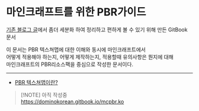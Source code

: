 # 마인크래프트를 위한 PBR가이드

[기존 블로그 글](https://dominokorean.tistory.com/18)에서 좀더 세분화 하여 정리하고 편하게 볼 수 있기 위해 만든 GitBook 문서

이 문서는 PBR 텍스쳐맵에 대한 이해와 동시에 마인크래프트에서\
어떻게 적용해야 하는지, 어떻게 제작하는지, 적용할때 유의사항은 뭔지에 대해\
마인크래프트의 PBR리소스팩을 중심으로 작성한 문서이다.

***

* [PBR 텍스쳐맵이란?](start/about\_pbr.md)

> \[!NOTE] 아직 작성중\
> https://dominokorean.gitbook.io/mcpbr.ko
